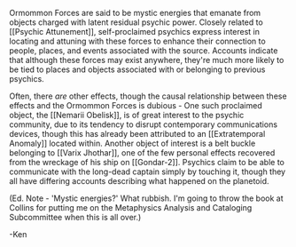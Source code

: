 Ormommon Forces are said to be mystic energies that emanate from objects charged with latent residual psychic power. Closely related to [[Psychic Attunement]], self-proclaimed psychics express interest in locating and attuning with these forces to enhance their connection to people, places, and events associated with the source. Accounts indicate that although these forces may exist anywhere, they're much more likely to be tied to places and objects associated with or belonging to previous psychics. 

Often, there *are* other effects, though the causal relationship between these effects and the Ormommon Forces is dubious - One such proclaimed object, the [[Nemarii Obelisk]], is of great interest to the psychic community, due to its tendency to disrupt contemporary communications devices, though this has already been attributed to an [[Extratemporal Anomaly]] located within. Another object of interest is a belt buckle belonging to [[Varix Jhothar]], one of the few personal effects recovered from the wreckage of his ship on [[Gondar-2]]. Psychics claim to be able to communicate with the long-dead captain simply by touching it, though they all have differing accounts describing what happened on the planetoid.
 
(Ed. Note - 'Mystic energies?' What rubbish. I'm going to throw the book at Collins for putting me on the Metaphysics Analysis and Cataloging Subcommittee when this is all over.)

-Ken